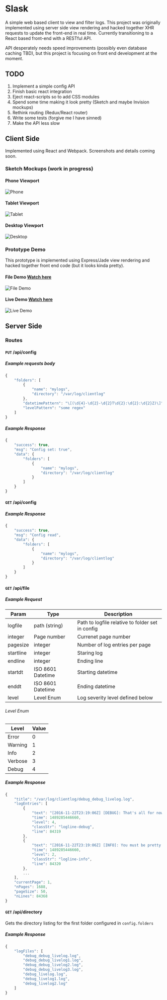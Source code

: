 # Slask
A simple web based client to view and filter logs. This project was originally implemented using server side view rendering and hacked together XHR requests to update the front-end in real time. Currently transitioning to a React based front-end with a RESTful API.

API desperately needs speed improvements (possibly even database caching TBD), but this project is focusing on front end development at the moment.

## TODO
1. Implement a simple config API
2. Finish basic react integration
3. Eject react-scripts so to add CSS modules
4. Spend some time making it look pretty (Sketch and maybe Invision mockups)
5. Rethink routing (Redux/React router)
6. Write some tests (forgive me I have sinned)
7. Make the API less slow

## Client Side
Implemented using React and Webpack. Screenshots and details coming soon.

### Sketch Mockups (work in progress)

#### Phone Viewport
![Phone](/mockup/phone.png?raw=true&dt=18  "Phone")

#### Tablet Viewport
![Tablet](/mockup/tablet.png?raw=true&dt=18  "Tablet")

#### Desktop Viewport
![Desktop](/mockup/desktop.png?raw=true&dt=18 "Desktop")

### Prototype Demo
This prototype is implemented using Express/Jade view rendering and hacked together front end code (but it looks kinda pretty).

#### File Demo [Watch here](https://www.youtube.com/watch?v=JDvBDKce0lI)
![File Demo](/images/file.png?raw=true "File Demo")


#### Live Demo [Watch here](https://www.youtube.com/watch?v=iQANjRNFcqE)
![Live Demo](/images/live.png?raw=true "Live Demo")

## Server Side
### Routes

#### `PUT` /api/config

##### Example requests body
```javascript
{
	"folders": [
		{
			"name": "mylogs",
			"directory": "/var/log/clientlog"
		},
		"datetimePattern": "\[(\d{4}-\d{2}-\d{2}T\d{2}:\d{2}:\d{2}Z)\]",
		"levelPattern": "some regex"
	]
}
```

##### Example Response
```javascript
{
	"success": true,
	"msg": "Config set: true",
	"data": {
		"folders": [
			{
				"name": "mylogs",
				"directory": "/var/log/clientlog"
			}
		]
	}
}
```

#### `GET` /api/config

##### Example Response
```javascript
{
	"success": true,
	"msg": "Config read",
	"data": {
		"folders": [
			{
				"name": "mylogs",
				"directory": "/var/log/clientlog"
			}
		]
	}
}
```
#### `GET` /api/file

##### Example Request

|   Param   |       Type        |                   Description                    |
| --------- | ----------------- | ------------------------------------------------ |
| logfile   | path (string)     | Path to logfile relative to folder set in config |
| integer   | Page number       | Currenet page number                             |
| pagesize  | integer           | Number of log entries per page                   |
| startline | integer           | Staring log                                      |
| endline   | integer           | Ending line                                      |
| startdt   | ISO 8601 Datetime | Starting datetime                                |
| enddt     | ISO 8601 Datetime | Ending datetime                                  |
| level     | Level Enum        | Log severity level defined below                 |

###### Level Enum

|  Level  | Value |
| ------- | ----- |
| Error   | 0     |
| Warning | 1     |
| Info    | 2     |
| Verbose | 3     |
| Debug   | 4     |

##### Example Response
```javascript
{
	"title": "/var/log/clientlog/debug_debug_livelog.log",
	"logEntries": [
		{
			"text": "[2016-11-22T23:19:06Z] [DEBUG]: That's all for now folks\n",
			"time": 1489285446660,
			"level": 4,
			"classStr": "logline-debug",
			"line": 84319
		},
		{
			"text": "[2016-11-22T23:19:06Z] [INFO]: You must be pretty desperate if you're looking at the logs\n",
			"time": 1489285446660,
			"level": 2,
			"classStr": "logline-info",
			"line": 84320
		},
		...
	],
	"currentPage": 1,
	"nPages": 1688,
	"pageSize": 50,
	"nLines": 84368
}
```

#### `GET` /api/directory

Gets the directory listing for the first folder configured in `config.folders`

##### Example Response
```javascript
{
	"logFiles": [
		"debug_debug_livelog.log",
		"debug_debug_livelog1.log",
		"debug_debug_livelog2.log",
		"debug_debug_livelog3.log",
		"debug_livelog.log",
		"debug_livelog1.log",
		"debug_livelog2.log"
	]
}
```
